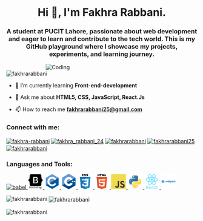 <h1 align="center">Hi 👋, I'm Fakhra Rabbani.</h1>
<h3 align="center">A student at PUCIT Lahore, passionate about web development and eager to learn and contribute to the tech world. This is my GitHub playground where I showcase my projects, experiments, and learning journey.</h3>
<img align="right" alt="Coding" width="400" src="https://user-images.githubusercontent.com/59734313/157189039-c09b3e38-9f42-42c0-ab54-14f1574190a7.gif">

<p align="left"> <img src="https://komarev.com/ghpvc/?username=fakhrarabbani&label=Profile%20views&color=0e75b6&style=flat" alt="fakhrarabbani" /> </p>

- 🌱 I’m currently learning **Front-end-development**

- 💬 Ask me about **HTML5, CSS, JavaScript, React.Js**

- 📫 How to reach me **fakhrarabbani25@gmail.com**

<h3 align="left">Connect with me:</h3>
<p align="left">
<a href="https://linkedin.com/in/fakhra-rabbani" target="blank"><img align="center" src="https://raw.githubusercontent.com/rahuldkjain/github-profile-readme-generator/master/src/images/icons/Social/linked-in-alt.svg" alt="fakhra-rabbani" height="30" width="40" /></a>
<a href="https://instagram.com/fakhra_rabbani_24" target="blank"><img align="center" src="https://raw.githubusercontent.com/rahuldkjain/github-profile-readme-generator/master/src/images/icons/Social/instagram.svg" alt="fakhra_rabbani_24" height="30" width="40" /></a>
<a href="https://www.codechef.com/users/fakhrarabbani" target="blank"><img align="center" src="https://cdn.jsdelivr.net/npm/simple-icons@3.1.0/icons/codechef.svg" alt="fakhrarabbani" height="30" width="40" /></a>
<a href="https://www.hackerrank.com/fakhrarabbani25" target="blank"><img align="center" src="https://raw.githubusercontent.com/rahuldkjain/github-profile-readme-generator/master/src/images/icons/Social/hackerrank.svg" alt="fakhrarabbani25" height="30" width="40" /></a>
<a href="https://www.leetcode.com/fakhrarabbani" target="blank"><img align="center" src="https://raw.githubusercontent.com/rahuldkjain/github-profile-readme-generator/master/src/images/icons/Social/leet-code.svg" alt="fakhrarabbani" height="30" width="40" /></a>
</p>

<h3 align="left">Languages and Tools:</h3>
<p align="left"> <a href="https://babeljs.io/" target="_blank" rel="noreferrer"> <img src="https://www.vectorlogo.zone/logos/babeljs/babeljs-icon.svg" alt="babel" width="40" height="40"/> </a> <a href="https://getbootstrap.com" target="_blank" rel="noreferrer"> <img src="https://raw.githubusercontent.com/devicons/devicon/master/icons/bootstrap/bootstrap-plain-wordmark.svg" alt="bootstrap" width="40" height="40"/> </a> <a href="https://www.cprogramming.com/" target="_blank" rel="noreferrer"> <img src="https://raw.githubusercontent.com/devicons/devicon/master/icons/c/c-original.svg" alt="c" width="40" height="40"/> </a> <a href="https://www.w3schools.com/cpp/" target="_blank" rel="noreferrer"> <img src="https://raw.githubusercontent.com/devicons/devicon/master/icons/cplusplus/cplusplus-original.svg" alt="cplusplus" width="40" height="40"/> </a> <a href="https://www.w3schools.com/css/" target="_blank" rel="noreferrer"> <img src="https://raw.githubusercontent.com/devicons/devicon/master/icons/css3/css3-original-wordmark.svg" alt="css3" width="40" height="40"/> </a> <a href="https://www.w3.org/html/" target="_blank" rel="noreferrer"> <img src="https://raw.githubusercontent.com/devicons/devicon/master/icons/html5/html5-original-wordmark.svg" alt="html5" width="40" height="40"/> </a> <a href="https://developer.mozilla.org/en-US/docs/Web/JavaScript" target="_blank" rel="noreferrer"> <img src="https://raw.githubusercontent.com/devicons/devicon/master/icons/javascript/javascript-original.svg" alt="javascript" width="40" height="40"/> </a> <a href="https://www.python.org" target="_blank" rel="noreferrer"> <img src="https://raw.githubusercontent.com/devicons/devicon/master/icons/python/python-original.svg" alt="python" width="40" height="40"/> </a> <a href="https://reactjs.org/" target="_blank" rel="noreferrer"> <img src="https://raw.githubusercontent.com/devicons/devicon/master/icons/react/react-original-wordmark.svg" alt="react" width="40" height="40"/> </a> <a href="https://webpack.js.org" target="_blank" rel="noreferrer"> <img src="https://raw.githubusercontent.com/devicons/devicon/d00d0969292a6569d45b06d3f350f463a0107b0d/icons/webpack/webpack-original-wordmark.svg" alt="webpack" width="40" height="40"/> </a> </p>

<p><img align="left" src="https://github-readme-stats.vercel.app/api/top-langs?username=fakhrarabbani&show_icons=true&locale=en&layout=compact&include_all_commits=false&count_private=false" alt="fakhrarabbani" /></p>

<p>&nbsp;<img align="center" src="https://github-readme-stats.vercel.app/api?username=fakhrarabbani&show_icons=true&locale=en" alt="fakhrarabbani" /></p>

<p><img align="center" src="https://github-readme-streak-stats.herokuapp.com/?user=fakhrarabbani&" alt="fakhrarabbani" /></p>

